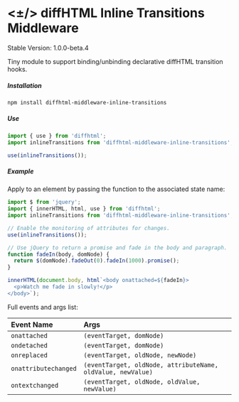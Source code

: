 # <±/> diffHTML Inline Transitions Middleware

Stable Version: 1.0.0-beta.4

Tiny module to support binding/unbinding declarative diffHTML transition hooks.

##### Installation

``` sh
npm install diffhtml-middleware-inline-transitions
```

##### Use

``` js
import { use } from 'diffhtml';
import inlineTransitions from 'diffhtml-middleware-inline-transitions';

use(inlineTransitions());
```

##### Example

Apply to an element by passing the function to the associated state name:

``` js
import $ from 'jquery';
import { innerHTML, html, use } from 'diffhtml';
import inlineTransitions from 'diffhtml-middleware-inline-transitions';

// Enable the monitoring of attributes for changes.
use(inlineTransitions());

// Use jQuery to return a promise and fade in the body and paragraph.
function fadeIn(body, domNode) {
  return $(domNode).fadeOut(0).fadeIn(1000).promise();
}

innerHTML(document.body, html`<body onattached=${fadeIn}>
  <p>Watch me fade in slowly!</p>
</body>`);
```

Full events and args list:

| Event Name           | Args
| :------------------- | :----------------------------------------------------------
| `onattached`         | `(eventTarget, domNode)`
| `ondetached`         | `(eventTarget, domNode)`
| `onreplaced`         | `(eventTarget, oldNode, newNode)`
| `onattributechanged` | `(eventTarget, oldNode, attributeName, oldValue, newValue)`
| `ontextchanged`      | `(eventTarget, oldNode, oldValue, newValue)`
